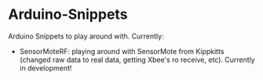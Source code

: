 # Arduino-Snippets
Arduino Snippets to play around with.
Currently:
- SensorMoteRF: playing around with SensorMote from Kippkitts (changed raw data to real data, getting Xbee's ro receive, etc). Currently in development!
